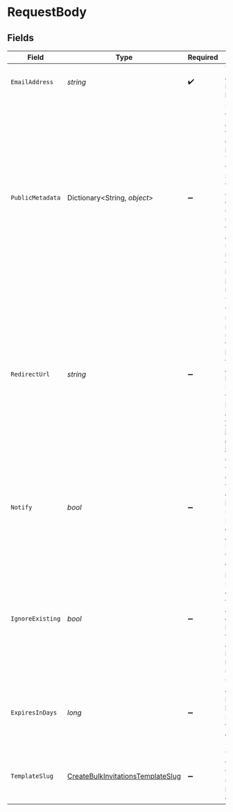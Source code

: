 # RequestBody


## Fields

| Field                                                                                                                                                                                                                                        | Type                                                                                                                                                                                                                                         | Required                                                                                                                                                                                                                                     | Description                                                                                                                                                                                                                                  |
| -------------------------------------------------------------------------------------------------------------------------------------------------------------------------------------------------------------------------------------------- | -------------------------------------------------------------------------------------------------------------------------------------------------------------------------------------------------------------------------------------------- | -------------------------------------------------------------------------------------------------------------------------------------------------------------------------------------------------------------------------------------------- | -------------------------------------------------------------------------------------------------------------------------------------------------------------------------------------------------------------------------------------------- |
| `EmailAddress`                                                                                                                                                                                                                               | *string*                                                                                                                                                                                                                                     | :heavy_check_mark:                                                                                                                                                                                                                           | The email address the invitation will be sent to                                                                                                                                                                                             |
| `PublicMetadata`                                                                                                                                                                                                                             | Dictionary<String, *object*>                                                                                                                                                                                                                 | :heavy_minus_sign:                                                                                                                                                                                                                           | Metadata that will be attached to the newly created invitation.<br/>The value of this property should be a well-formed JSON object.<br/>Once the user accepts the invitation and signs up, these metadata will end up in the user's public metadata. |
| `RedirectUrl`                                                                                                                                                                                                                                | *string*                                                                                                                                                                                                                                     | :heavy_minus_sign:                                                                                                                                                                                                                           | The URL where the user is redirected upon visiting the invitation link, where they can accept the invitation. Required if you have implemented a [custom flow for handling application invitations](/docs/custom-flows/invitations).         |
| `Notify`                                                                                                                                                                                                                                     | *bool*                                                                                                                                                                                                                                       | :heavy_minus_sign:                                                                                                                                                                                                                           | Optional flag which denotes whether an email invitation should be sent to the given email address.<br/>Defaults to true.                                                                                                                     |
| `IgnoreExisting`                                                                                                                                                                                                                             | *bool*                                                                                                                                                                                                                                       | :heavy_minus_sign:                                                                                                                                                                                                                           | Whether an invitation should be created if there is already an existing invitation for this email<br/>address, or it's claimed by another user.                                                                                              |
| `ExpiresInDays`                                                                                                                                                                                                                              | *long*                                                                                                                                                                                                                                       | :heavy_minus_sign:                                                                                                                                                                                                                           | The number of days the invitation will be valid for. By default, the invitation expires after 30 days.                                                                                                                                       |
| `TemplateSlug`                                                                                                                                                                                                                               | [CreateBulkInvitationsTemplateSlug](../../Models/Operations/CreateBulkInvitationsTemplateSlug.md)                                                                                                                                            | :heavy_minus_sign:                                                                                                                                                                                                                           | The slug of the email template to use for the invitation email.                                                                                                                                                                              |